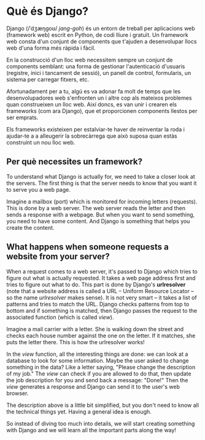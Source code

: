 # Què és Django?

Django (/ˈdʒæŋɡoʊ/ *jang-goh*) és un entorn de treball per aplicacions web (framework web) escrit en Python, de codi lliure i gratuït. Un framework web consta d'un conjunt de components que t'ajuden a desenvolupar llocs web d'una forma més ràpida i fàcil.

En la construcció d'un lloc web necessitem sempre un conjunt de components semblant: una forma de gestionar l'autenticació d'usuaris (registre, inici i tancament de sessió), un panell de control, formularis, un sistema per carregar fitxers, etc.

Afortunadament per a tu, algú es va adonar fa molt de temps que les desenvolupadores web s'enfronten un i altre cop als mateixos problemes quan construeixen un lloc web. Així doncs, es van unir i crearen els frameworks (com ara Django), que et proporcionen components llestos per ser emprats.

Els frameworks existeixen per estalviar-te haver de reinventar la roda i ajudar-te a a alleugerir la sobrecàrrega que això suposa quan estàs construint un nou lloc web.

## Per què necessites un framework?

To understand what Django is actually for, we need to take a closer look at the servers. The first thing is that the server needs to know that you want it to serve you a web page.

Imagine a mailbox (port) which is monitored for incoming letters (requests). This is done by a web server. The web server reads the letter and then sends a response with a webpage. But when you want to send something, you need to have some content. And Django is something that helps you create the content.

## What happens when someone requests a website from your server?

When a request comes to a web server, it's passed to Django which tries to figure out what is actually requested. It takes a web page address first and tries to figure out what to do. This part is done by Django's **urlresolver** (note that a website address is called a URL – Uniform Resource Locator – so the name *urlresolver* makes sense). It is not very smart – it takes a list of patterns and tries to match the URL. Django checks patterns from top to bottom and if something is matched, then Django passes the request to the associated function (which is called *view*).

Imagine a mail carrier with a letter. She is walking down the street and checks each house number against the one on the letter. If it matches, she puts the letter there. This is how the urlresolver works!

In the *view* function, all the interesting things are done: we can look at a database to look for some information. Maybe the user asked to change something in the data? Like a letter saying, "Please change the description of my job." The *view* can check if you are allowed to do that, then update the job description for you and send back a message: "Done!" Then the *view* generates a response and Django can send it to the user's web browser.

The description above is a little bit simplified, but you don't need to know all the technical things yet. Having a general idea is enough.

So instead of diving too much into details, we will start creating something with Django and we will learn all the important parts along the way!